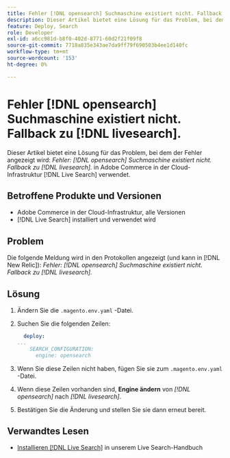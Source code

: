 ```yaml
---
title: Fehler [!DNL opensearch] Suchmaschine existiert nicht. Fallback zu [!DNL livesearch].
description: Dieser Artikel bietet eine Lösung für das Problem, bei dem der Fehler "Error- [!DNL opensearch] Suchmaschine existiert nicht. Fallback zu [!DNL livesearch]." in Adobe Commerce über die Cloud-Infrastruktur.
feature: Deploy, Search
role: Developer
exl-id: a6cc981d-b8f0-402d-8771-60d2f21f09f8
source-git-commit: 7718a835e343ae7da9ff79f690503b4ee1d140fc
workflow-type: tm+mt
source-wordcount: '153'
ht-degree: 0%

---
```


# Fehler [!DNL opensearch] Suchmaschine existiert nicht. Fallback zu [!DNL livesearch].

Dieser Artikel bietet eine Lösung für das Problem, bei dem der Fehler angezeigt wird: *Fehler: [!DNL opensearch] Suchmaschine existiert nicht. Fallback zu [!DNL livesearch].* in Adobe Commerce in der Cloud-Infrastruktur [!DNL Live Search] verwendet.

## Betroffene Produkte und Versionen

* Adobe Commerce in der Cloud-Infrastruktur, alle Versionen
* [!DNL Live Search] installiert und verwendet wird

## Problem

Die folgende Meldung wird in den Protokollen angezeigt (und kann in [!DNL New Relic]):
*Fehler: [!DNL opensearch] Suchmaschine existiert nicht. Fallback zu [!DNL livesearch].*

## Lösung

1. Ändern Sie die `.magento.env.yaml` -Datei.
1. Suchen Sie die folgenden Zeilen:

   ```yaml
     deploy:
   ...
       SEARCH_CONFIGURATION:
         engine: opensearch
   ```

1. Wenn Sie diese Zeilen nicht haben, fügen Sie sie zum `.magento.env.yaml` -Datei.
1. Wenn diese Zeilen vorhanden sind, **Engine ändern** von *[!DNL opensearch]* nach *[!DNL livesearch]*.
1. Bestätigen Sie die Änderung und stellen Sie sie dann erneut bereit.

## Verwandtes Lesen

* [Installieren [!DNL Live Search]](https://experienceleague.adobe.com/docs/commerce-merchant-services/live-search/onboard/install.html) in unserem Live Search-Handbuch
